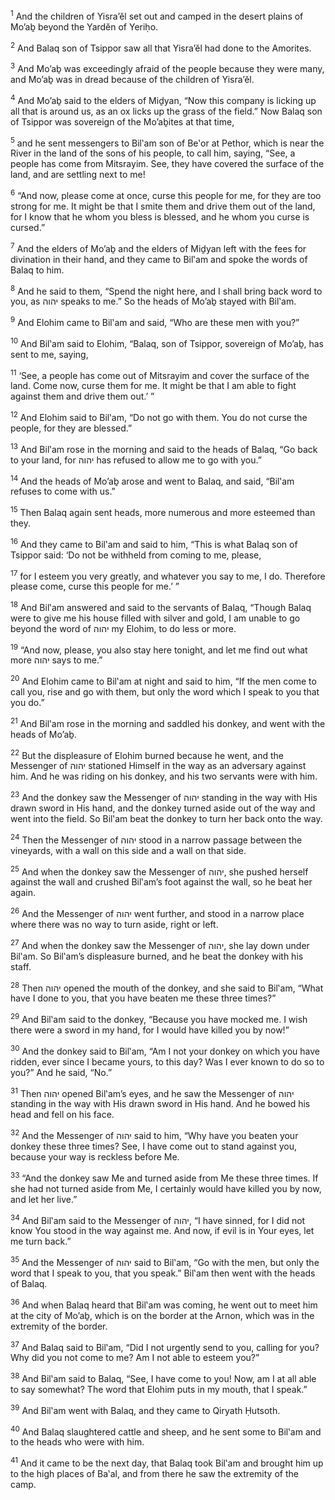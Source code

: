<sup>1</sup> And the children of Yisra’ĕl set out and camped in the desert plains of Mo’aḇ beyond the Yardĕn of Yeriḥo.

<sup>2</sup> And Balaq son of Tsippor saw all that Yisra’ĕl had done to the Amorites.

<sup>3</sup> And Mo’aḇ was exceedingly afraid of the people because they were many, and Mo’aḇ was in dread because of the children of Yisra’ĕl.

<sup>4</sup> And Mo’aḇ said to the elders of Miḏyan, “Now this company is licking up all that is around us, as an ox licks up the grass of the field.” Now Balaq son of Tsippor was sovereign of the Mo’aḇites at that time,

<sup>5</sup> and he sent messengers to Bil‛am son of Be‛or at Pethor, which is near the River in the land of the sons of his people, to call him, saying, “See, a people has come from Mitsrayim. See, they have covered the surface of the land, and are settling next to me!

<sup>6</sup> “And now, please come at once, curse this people for me, for they are too strong for me. It might be that I smite them and drive them out of the land, for I know that he whom you bless is blessed, and he whom you curse is cursed.”

<sup>7</sup> And the elders of Mo’aḇ and the elders of Miḏyan left with the fees for divination in their hand, and they came to Bil‛am and spoke the words of Balaq to him.

<sup>8</sup> And he said to them, “Spend the night here, and I shall bring back word to you, as יהוה speaks to me.” So the heads of Mo’aḇ stayed with Bil‛am.

<sup>9</sup> And Elohim came to Bil‛am and said, “Who are these men with you?”

<sup>10</sup> And Bil‛am said to Elohim, “Balaq, son of Tsippor, sovereign of Mo’aḇ, has sent to me, saying,

<sup>11</sup> ‘See, a people has come out of Mitsrayim and cover the surface of the land. Come now, curse them for me. It might be that I am able to fight against them and drive them out.’ ”

<sup>12</sup> And Elohim said to Bil‛am, “Do not go with them. You do not curse the people, for they are blessed.”

<sup>13</sup> And Bil‛am rose in the morning and said to the heads of Balaq, “Go back to your land, for יהוה has refused to allow me to go with you.”

<sup>14</sup> And the heads of Mo’aḇ arose and went to Balaq, and said, “Bil‛am refuses to come with us.”

<sup>15</sup> Then Balaq again sent heads, more numerous and more esteemed than they.

<sup>16</sup> And they came to Bil‛am and said to him, “This is what Balaq son of Tsippor said: ‘Do not be withheld from coming to me, please,

<sup>17</sup> for I esteem you very greatly, and whatever you say to me, I do. Therefore please come, curse this people for me.’ ”

<sup>18</sup> And Bil‛am answered and said to the servants of Balaq, “Though Balaq were to give me his house filled with silver and gold, I am unable to go beyond the word of יהוה my Elohim, to do less or more.

<sup>19</sup> “And now, please, you also stay here tonight, and let me find out what more יהוה says to me.”

<sup>20</sup> And Elohim came to Bil‛am at night and said to him, “If the men come to call you, rise and go with them, but only the word which I speak to you that you do.”

<sup>21</sup> And Bil‛am rose in the morning and saddled his donkey, and went with the heads of Mo’aḇ.

<sup>22</sup> But the displeasure of Elohim burned because he went, and the Messenger of יהוה stationed Himself in the way as an adversary against him. And he was riding on his donkey, and his two servants were with him.

<sup>23</sup> And the donkey saw the Messenger of יהוה standing in the way with His drawn sword in His hand, and the donkey turned aside out of the way and went into the field. So Bil‛am beat the donkey to turn her back onto the way.

<sup>24</sup> Then the Messenger of יהוה stood in a narrow passage between the vineyards, with a wall on this side and a wall on that side.

<sup>25</sup> And when the donkey saw the Messenger of יהוה, she pushed herself against the wall and crushed Bil‛am’s foot against the wall, so he beat her again.

<sup>26</sup> And the Messenger of יהוה went further, and stood in a narrow place where there was no way to turn aside, right or left.

<sup>27</sup> And when the donkey saw the Messenger of יהוה, she lay down under Bil‛am. So Bil‛am’s displeasure burned, and he beat the donkey with his staff.

<sup>28</sup> Then יהוה opened the mouth of the donkey, and she said to Bil‛am, “What have I done to you, that you have beaten me these three times?”

<sup>29</sup> And Bil‛am said to the donkey, “Because you have mocked me. I wish there were a sword in my hand, for I would have killed you by now!”

<sup>30</sup> And the donkey said to Bil‛am, “Am I not your donkey on which you have ridden, ever since I became yours, to this day? Was I ever known to do so to you?” And he said, “No.”

<sup>31</sup> Then יהוה opened Bil‛am’s eyes, and he saw the Messenger of יהוה standing in the way with His drawn sword in His hand. And he bowed his head and fell on his face.

<sup>32</sup> And the Messenger of יהוה said to him, “Why have you beaten your donkey these three times? See, I have come out to stand against you, because your way is reckless before Me.

<sup>33</sup> “And the donkey saw Me and turned aside from Me these three times. If she had not turned aside from Me, I certainly would have killed you by now, and let her live.”

<sup>34</sup> And Bil‛am said to the Messenger of יהוה, “I have sinned, for I did not know You stood in the way against me. And now, if evil is in Your eyes, let me turn back.”

<sup>35</sup> And the Messenger of יהוה said to Bil‛am, “Go with the men, but only the word that I speak to you, that you speak.” Bil‛am then went with the heads of Balaq.

<sup>36</sup> And when Balaq heard that Bil‛am was coming, he went out to meet him at the city of Mo’aḇ, which is on the border at the Arnon, which was in the extremity of the border.

<sup>37</sup> And Balaq said to Bil‛am, “Did I not urgently send to you, calling for you? Why did you not come to me? Am I not able to esteem you?”

<sup>38</sup> And Bil‛am said to Balaq, “See, I have come to you! Now, am I at all able to say somewhat? The word that Elohim puts in my mouth, that I speak.”

<sup>39</sup> And Bil‛am went with Balaq, and they came to Qiryath Ḥutsoth.

<sup>40</sup> And Balaq slaughtered cattle and sheep, and he sent some to Bil‛am and to the heads who were with him.

<sup>41</sup> And it came to be the next day, that Balaq took Bil‛am and brought him up to the high places of Ba‛al, and from there he saw the extremity of the camp.


